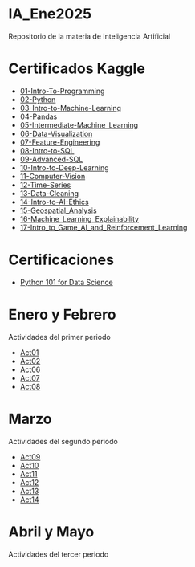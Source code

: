 # IA_Ene2025
Repositorio de la materia de Inteligencia Artificial

# Certificados Kaggle
- [01-Intro-To-Programming](Kaggle/Intro_To_Programming_ValeriaRodriguez.pdf)
- [02-Python](/Kaggle/Python_ValeriaRodriguez.pdf)
- [03-Intro-to-Machine-Learning](/Kaggle/Intro_to_Machine_Learning_ValeriaRodriguez.pdf)
- [04-Pandas](/Kaggle/Pandas_ValeriaRodriguez.pdf)
- [05-Intermediate-Machine_Learning](/Kaggle/Intermediate_Machine_Learning_ValeriaRodriguez.pdf)
- [06-Data-Visualization](/Kaggle/Data_Visualization_ValeriaRodriguez.pdf)
- [07-Feature-Engineering](/Kaggle/Feature_Engineering_ValeriaRodriguez.pdf)
- [08-Intro-to-SQL](/Kaggle/Intro_to_SQL_ValeriaRodriguez.pdf)
- [09-Advanced-SQL](/Kaggle/Advanced_SQL_ValeriaRodriguez.pdf)
- [10-Intro-to-Deep-Learning](/Kaggle/Intro_to_Deep_Learning_ValeriaRodriguez.pdf)
- [11-Computer-Vision](/Kaggle/Computer_Vision_ValeriaRodriguez.pdf)
- [12-Time-Series](/Kaggle/Time_Series_ValeriaRodriguez.pdf)
- [13-Data-Cleaning](/Kaggle/Data_Cleaning_ValeriaRodriguez.pdf)
- [14-Intro-to-AI-Ethics](/Kaggle/Intro_to_AI_Ethics_ValeriaRodriguez.pdf)
- [15-Geospatial_Analysis](/Kaggle/Geospatial_Analysis_ValeriaRodriguez.pdf)
- [16-Machine_Learning_Explainability](/Kaggle/Machine_Learning_Explainability_ValeriaRodriguez.pdf)
- [17-Intro_to_Game_AI_and_Reinforcement_Learning](/Kaggle/Intro_to_Game_AI_and_Reinforcement_Learning_ValeriaRodriguez.pdf)

# Certificaciones
- [Python 101 for Data Science](./Certificaciones/Python101_ValeriaRodriguez.pdf)

# Enero y Febrero
Actividades del primer periodo
- [Act01](./Act_Ene-Feb/Act01-ValeriaRodriguez.pdf)
- [Act02](./Act_Ene-Feb/Act02-ValeriaRodriguez.pdf)
- [Act06](./Act_Ene-Feb/Act6_ValeriaRodriguez.pdf)
- [Act07](./Act_Ene-Feb/Act7_ValeriaRodriguez.pdf)
- [Act08](./Act_Ene-Feb/Act8_ValeriaRodriguez.pdf)

# Marzo
Actividades del segundo periodo
- [Act09](./Act_Marzo/Act9_Regresion_Lineal/Regresión_Lineal.pdf)
- [Act10](./Act_Marzo/Act10_Regresion_Lineal_Multiple/Regresion_Lineal_Múltiple.pdf)
- [Act11](./Act_Marzo/Act11_Regresion_Logistica/Regresión_Logística.pdf)
- [Act12](./Act_Marzo/Act12_Arbol_de_decisión/Abrol_de_decision.pdf)
- [Act13](./Act_Marzo/Act13_Random_forest/Random_Forest.pdf)
- [Act14](./Act_Marzo/Act14_KNN/K_Nearest_Neighbor.pdf)

# Abril y Mayo
Actividades del tercer periodo
